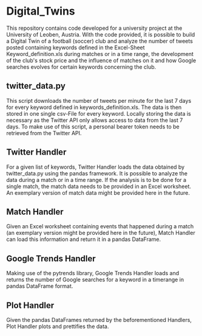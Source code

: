 # Digital_Twins

This repository contains code developed for a university project at the University of Leoben, Austria. With the code provided, it is possible to build a Digital Twin of a 
football (soccer) club and analyze the number of tweets posted containing keywords defined in the Excel-Sheet Keyword_definition.xls during matches or in a time range, the 
development of the club's stock price and the influence of matches on it and how Google searches evolves for certain keywords concerning the club. 

## twitter_data.py
This script downloads the number of tweets per minute for the last 7 days for every keyword defined in keywords_definition.xls. The data is then stored in one single csv-File for every keyword. Locally storing the data is necessary as the Twitter API only allows access to data from the last 7 days. To make use of this script, a personal bearer token needs to be retrieved from the Twitter API. 

## Twitter Handler
For a given list of keywords, Twitter Handler loads the data obtained by twitter_data.py using the pandas framework. It is possible to analyze the data during a match or in a time range. If the analysis is to be done for a single match, the match data needs to be provided in an Excel worksheet. An exemplary version of match data might be provided  here in the future. 

## Match Handler
Given an Excel worksheet containing events that happened during a match (an exemplary version might be provided here in the future), Match Handler can load this information and return it in a pandas DataFrame. 

## Google Trends Handler
Making use of the pytrends library, Google Trends Handler loads and returns the number of Google searches for a keyword in a timerange in pandas DataFrame format. 

## Plot Handler
Given the pandas DataFrames returned by the beforementioned Handlers, Plot Handler plots and prettifies the data. 
